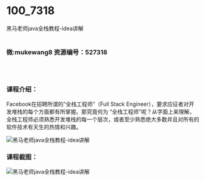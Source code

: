 # 100_7318
黑马老师java全栈教程-idea讲解
<br/></br>
<h3>微:mukewang8 资源编号：527318</h3>
<br/></br>
<h3>课程介绍：</h3>
<p>Facebook在招聘所谓的“全栈工程师”（Full Stack Engineer），要求应征者对开发堆栈的每个方面都有所掌握。那究竟何为 “全栈工程师”呢？从字面上来理解，全栈工程师必须熟悉开发堆栈的每一个层次，或者至少熟悉绝大多数并且对所有的软件技术有天生的热情和兴趣。</p>
<p><img src="https://www.ko996.com/wp-content/uploads/img/2019/09/2-91-248x300.png" alt="黑马老师java全栈教程-idea讲解"></p>
<h3>课程截图：</h3>
<p><img src="https://www.ko996.com/wp-content/uploads/img/2019/09/1-72.png" alt="黑马老师java全栈教程-idea讲解"></p>
